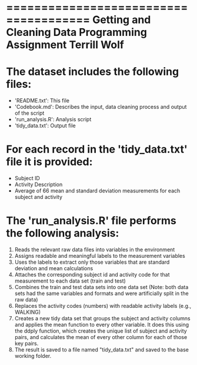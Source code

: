 ======================================
Getting and Cleaning Data
Programming Assignment
Terrill Wolf
======================================


The dataset includes the following files:
=========================================
- 'README.txt': This file
- 'Codebook.md': Describes the input, data cleaning process and output of the script
- 'run_analysis.R': Analysis script
- 'tidy_data.txt': Output file


For each record in the 'tidy_data.txt' file it is provided:
=======================================================
- Subject ID
- Activity Description
- Average of 66 mean and standard deviation measurements for each subject and activity


The 'run_analysis.R' file performs the following analysis:
=======================================================
1. Reads the relevant raw data files into variables in the environment
2. Assigns readable and meaningful labels to the measurement variables
3. Uses the labels to extract only those variables that are standard deviation and mean calculations
4. Attaches the corresponding subject id and activity code for that measurement to each data set (train and test)
5. Combines the train and test data sets into one data set (Note: both data sets had the same variables and formats and were 
artificially split in the raw data)
6. Replaces the activity codes (numbers) with readable activity labels (e.g., WALKING)
7. Creates a new tidy data set that groups the subject and activity columns and applies the mean function to every other 
variable. It does this using the ddply function, which creates the unique list of subject and activity pairs, and calculates 
the mean of every other column for each of those key pairs.
8. The result is saved to a file named "tidy_data.txt" and saved to the base working folder.
